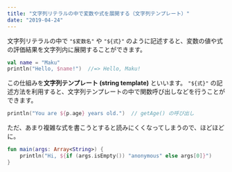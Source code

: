```yaml
---
title: "文字列リテラルの中で変数や式を展開する（文字列テンプレート）"
date: "2019-04-24"
---
```


文字列リテラルの中で `"$変数名"` や `"${式}"` のように記述すると、変数の値や式の評価結果を文字列内に展開することができます。

```kotlin
val name = "Maku"
println("Hello, $name!")  //=> Hello, Maku!
```

この仕組みを**文字列テンプレート (string template)** といいます。
`"${式}"` の記述方法を利用すると、文字列テンプレートの中で関数呼び出しなどを行うことができます。

```kotlin
println("You are ${p.age} years old.")  // getAge() の呼び出し
```

ただ、あまり複雑な式を書こうとすると読みにくくなってしまうので、ほどほどに。

```kotlin
fun main(args: Array<String>) {
    println("Hi, ${if (args.isEmpty()) "anonymous" else args[0]}")
}
```

